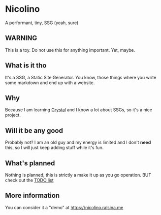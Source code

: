 # Nicolino

A performant, tiny, SSG (yeah, sure)

## WARNING

This is a toy. Do not use this for anything important. Yet, maybe.

## What is it tho

It's a SSG, a Static Site Generator. You know, those things where
you write some markdown and end up with a website.

## Why

Because I am learning [Crystal](https://crystal-lang.org) and I know
a lot about SSGs, so it's a nice project.

## Will it be any good

Probably not? I am an old guy and my energy is limited and I don't
**need** this, so I will just keep adding stuff while it's fun.

## What's planned

Nothing is planned, this is strictly a make it up as you go operation.
BUT check out the [TODO list](TODO.md)

## More information

You can consider it a "demo" at <https://nicolino.ralsina.me>
